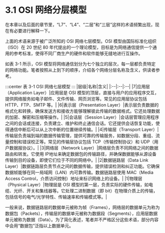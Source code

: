 # 3.1 OSI 网络分层模型

在本章以及后面的章节里，“L7”、“L4”、“二层”和“三层”这样的术语频繁出现，现在有必要进行解释一下。

上面的术语来源于被广泛所知的 OSI 网络七层模型。OSI 模型由国际标准化组织（ISO）在 20 世纪 80 年代提出的一个理论模型，目标是为网络通信提供一个通用的参考标准，使得不同厂商生产的硬件和软件能够无缝地进行互操作。

如表 3-1 所示，OSI 模型将网络通信划分为七个独立的层次，每一层都负责特定的网络功能。笔者按照从上到下的顺序，介绍各个网络分层名称及含义，供读者参考。

:::center
表 3-1 OSI 网络七层模型
:::
|层级|名称|含义|
|:--|:--|:--|
|7|应用层（Application Layer）|应用层是 OSI 模型的顶层，直接与用户的应用程序交互，提供网络服务如电子邮件、文件传输、网页浏览等。常见的应用层协议包括 HTTP、FTP、SMTP 等。|
|6|表示层（Presentation Layer）|表示层负责数据的格式化和转换，确保发送方和接收方能够理解彼此传输的数据格式。它还处理数据的加密、解密和压缩等操作。|
|5|会话层（Session Layer）|会话层管理应用程序之间的会话或连接，负责建立、维护和终止通信会话。它还提供会话恢复功能，使得通信中断后可以从上次中断的位置继续传输。|
|4|传输层（Transport Layer）|传输层负责端到端的数据传输管理，提供可靠的传输服务，如数据分段、重组、流量控制和错误校正等。常见的传输层协议包括 TCP（传输控制协议）和 UDP（用户数据报协议）。|
|3|网络层（Network Layer）|网络层负责不同网络之间的数据路由和转发。它使用 IP地址来确定数据包的传输路径，并确保数据能够从源设备传输到目的设备，即使它们位于不同的网络中。|
|2|数据链路层（Data Link Layer）|数据链路层负责节点之间的数据传输，提供错误检测和纠正功能。它确保数据帧能够在同一局域网（LAN）内可靠传输。数据链路层使用 MAC（Media Access Control，介质访问控制）地址来标识网络上的设备。|
|1|物理层（Physical Layer）|物理层是 OSI 模型的第一层，负责实际的硬件传输，如电缆、光纤、开关和集线器等。它处理二进制数据（即 bit）在物理介质上的传输，包括信号的电气/光学特性、传输速率和传输模式等。|

一般来说，数据链路层的数据单元被称为帧（Frames），网络层的数据单元为称为数据包（Packets），传输层的数据单元被称为数据段（Segments），应用层数据单元被称为数据（Data）。为了简化表述，笔者并不严格区分这些术语，部分内容中会用“数据包”泛指以上数据单元。

